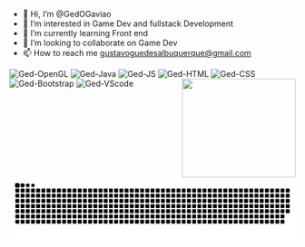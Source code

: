 - 👋 Hi, I’m @GedOGaviao
- 👀 I’m interested in Game Dev and fullstack Development 
- 🌱 I’m currently learning Front end
- 💞️ I’m looking to collaborate on Game Dev 
- 📫 How to reach me gustavoguedesalbuquerque@gmail.com



<div>
  <img aling="center" width="40" heihgt="80" alt="Ged-OpenGL" src="https://cdn.jsdelivr.net/gh/devicons/devicon/icons/opengl/opengl-plain.svg" />
  <img aling="center" width="40" heihgt="80" alt="Ged-Java" src="https://cdn.jsdelivr.net/gh/devicons/devicon/icons/java/java-original.svg" />
  <img aling="center" width="40" heihgt="80" alt="Ged-JS" src="https://cdn.jsdelivr.net/gh/devicons/devicon/icons/javascript/javascript-original.svg" />
  <img aling="center" width="40" heihgt="80" alt="Ged-HTML" src="https://cdn.jsdelivr.net/gh/devicons/devicon/icons/html5/html5-plain.svg" />
  <img aling="center" width="40" heihgt="80" alt="Ged-CSS" src="https://cdn.jsdelivr.net/gh/devicons/devicon/icons/css3/css3-plain.svg" />
  <img aling="center" width="40" heihgt="80" alt="Ged-Bootstrap" src="https://cdn.jsdelivr.net/gh/devicons/devicon/icons/bootstrap/bootstrap-plain.svg" />
  <img aling="center" width="40" heihgt="80" alt="Ged-VScode" src="https://cdn.jsdelivr.net/gh/devicons/devicon/icons/vscode/vscode-original.svg" />
  <img aling="right" src="https://media4.giphy.com/media/gtK6WmTEa9w3eCAVYX/giphy.gif?cid=790b76113630b46d64e95e79d72cbe2e52c7d851a8b182fb&rid=giphy.gif&ct=g" align="right" width="200" height="175" />
</div>

##


![snake gif](https://github.com/GedOGaviao/GedOGaviao/blob/output/github-contribution-grid-snake.svg)
